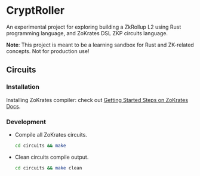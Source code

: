 # CryptRoller

An experimental project for exploring building a ZkRollup L2 using Rust programming language, and ZoKrates DSL ZKP circuits language.

**Note**: This project is meant to be a learning sandbox for Rust and ZK-related concepts. Not for production use!

## Circuits
### Installation
Installing ZoKrates compiler: check out [Getting Started Steps on ZoKrates Docs](https://zokrates.github.io/gettingstarted.html).

### Development

- Compile all ZoKrates circuits.
    ```bash
    cd circuits && make
    ```
- Clean circuits compile output.
    ```bash
    cd circuits && make clean
    ```
